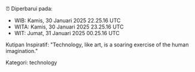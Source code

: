 ⏰ Diperbarui pada:
- WIB: Kamis, 30 Januari 2025 22.25.16 UTC
- WITA: Kamis, 30 Januari 2025 23.25.16 UTC
- WIT: Jumat, 31 Januari 2025 00.25.16 UTC

Kutipan Inspiratif:
"Technology, like art, is a soaring exercise of the human imagination."


Kategori: technology

